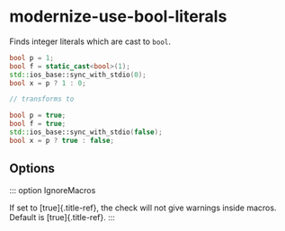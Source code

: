 # modernize-use-bool-literals

Finds integer literals which are cast to `bool`.

```c++
bool p = 1;
bool f = static_cast<bool>(1);
std::ios_base::sync_with_stdio(0);
bool x = p ? 1 : 0;

// transforms to

bool p = true;
bool f = true;
std::ios_base::sync_with_stdio(false);
bool x = p ? true : false;
```

## Options

::: option
IgnoreMacros

If set to [true]{.title-ref}, the check will not give warnings inside
macros. Default is [true]{.title-ref}.
:::
